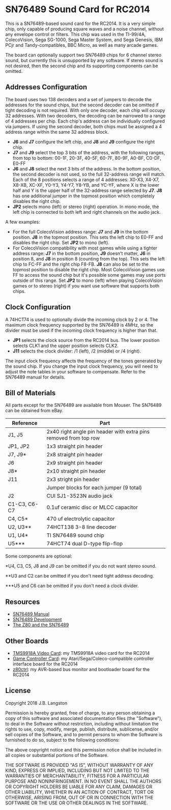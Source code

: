 # SN76489 Sound Card for RC2014

This is a SN76489-based sound card for the RC2014.  It is a very simple chip, only capable of producing square waves and a noise channel, without any envelope control or filters. This chip was used in the TI-99/4A, ColecoVision, Sega SG-1000, Sega Master System, and Sega Genesis, IBM PCjr and Tandy-compatibles, BBC Micro, as well as many arcade games.

The board can optionally support two SN76489 chips for 6 channel stereo sound, but currently this is unsupported by any software.  If stereo sound is not desired, then the second chip and its supporting components can be omitted.  

## Addresses Configuration

The board uses two 138 decoders and a set of jumpers to decode the addresses for the sound chips, but the second decoder can be omitted if tight decoding is not required.  With only one decoder, each chip will occupy 32 addresses.  With two decoders, the decoding can be narrowed to a range of 4 addresses per chip.  Each chip's address can be individually configured via jumpers.  If using the second decoder, both chips must be assigned a 4 address range within the same 32 address block.

- **J6** and **J7** configure the left chip, and **J8** and **J9** configure the right chip.
- **J7** and **J9** select the top 3 bits of the address, with the following ranges, from top to bottom: 00-1F, 20-3F, 40-5F, 60-7F, 80-9F, A0-BF, C0-DF, E0-FF
- **J6** and **J8** select the next 3 bits of the address. In the bottom position, the second decoder is not used, so the full 32-address range will match. Each of the 8 positions selects a range of 4 addresses: X0-X3, X4-X7, X8-XB, XC-XF, Y0-Y3, Y4-Y7, Y8-YB, and YC-YF, where X is the lower half and Y is the upper half of the 32-address range selected by **J7**. **J8** has one additional jumper in the topmost position which completely disables the right chip.
- **JP2** selects mono (left) or stereo (right) operation.  In mono mode, the left chip is connected to both left and right channels on the audio jack.

A few examples:

- For the full ColecoVision address range: **J7** and **J9** in the bottom position. **J8** in the topmost position. This sets the left chip to E0-FF and disables the right chip. Set **JP2** to mono (left).
- For ColecoVision compatibility with most games while using a tighter address range:  **J7** in the bottom position, **J9** doesn't matter, **J6** in position 8, and **J8** in position 8 (counting from the top).  This sets the left chip to FC-FF and the right chip F8-FB.  **J8** can also be set to the topmost position to disable the right chip.  Most ColecoVision games use FF to access the sound chip but it's possible some games may use ports outside of this range.  Set **JP2** to mono (left) when playing ColecoVision games or to stereo (right) if you want use software that supports both chips.

## Clock Configuration

A 74HCT74 is used to optionally divide the incoming clock by 2 or 4. The maximum clock frequency supported by the SN76489 is 4MHz, so the divider must be used if the incoming clock frequency is higher than that.

- **JP1** selects the clock source from the RC2014 bus. The lower position selects CLK1 and the upper position selects CLK2.
- **J11** selects the clock divider: /1 (left), /2 (middle) or /4 (right).

The input clock frequency affects the frequency of the tones generated by the sound chip. If you change the input clock frequency, you will need to adjust the note tables in your software to compensate.  Refer to the SN76489 manual for details.

## Bill of Materials

All parts except for the SN76489 are available from Mouser.  The SN76489 can be obtained from eBay.

| Reference | Part |
|-|-|
| J1, J5 | 2x40 right angle pin header with extra pins removed from top row |
| JP1, JP2 | 1x3 straight pin header |
| J7, J9* | 2x8 straight pin header |
| J6 | 2x9 straight pin header |
| J8* | 2x10 straight pin header |
| J11 | 2x3 stright pin header |
| | Jumper blocks for each jumper (9 total) |
| J2 | CUI SJ1-3523N audio jack |
| C1-C3, C6-C7 | 0.1uf ceramic disc or MLCC capacitor |
| C4, C5* | 470 uf electrolytic capacitor |
| U2, U3** | 74HCT138 3-8 line decoder |
| U1, U4* | TI SN76489 sound chip |
| U5*** | 74HCT74 dual D-type flip-flop |

Some components are optional: 

*U4, C3, C5, J8 and J9 can be omitted if you do not want stereo sound. 

**U3 and C2 can be omitted if you don't need tight address decoding.

***U5 and C6 can be omitted if you don't need a clock divider.

## Resources

- [SN76489 Manual](http://www.vgmpf.com/Wiki/images/7/78/SN76489AN_-_Manual.pdf)
- [SN76489 Development](http://www.smspower.org/Development/SN76489)
- [The Z80 and the SN76489](https://bumbershootsoft.wordpress.com/2018/03/24/genesis-the-z80-and-the-sn76489/)

## Other Boards

- [TMS9918A Video Card](https://github.com/jblang/rc9918): my TMS9918A video card for the RC2014 
- [Game Controller Card](https://github.com/jblang/GameController): my Atari/Sega/Coleco-compatible controller interface board for the RC2014
- [z80ctrl](https://github.com/jblang/z80ctrl): my AVR-based bus monitor and bootloader board for the RC2014

## License

Copyright 2018 J.B. Langston

Permission is hereby granted, free of charge, to any person obtaining a copy of this software and associated documentation files (the "Software"), to deal in the Software without restriction, including without limitation the rights to use, copy, modify, merge, publish, distribute, sublicense, and/or sell copies of the Software, and to permit persons to whom the Software is furnished to do so, subject to the following conditions:

The above copyright notice and this permission notice shall be included in all copies or substantial portions of the Software.

THE SOFTWARE IS PROVIDED "AS IS", WITHOUT WARRANTY OF ANY KIND, EXPRESS OR IMPLIED, INCLUDING BUT NOT LIMITED TO THE WARRANTIES OF MERCHANTABILITY, FITNESS FOR A PARTICULAR PURPOSE AND NONINFRINGEMENT. IN NO EVENT SHALL THE AUTHORS OR COPYRIGHT HOLDERS BE LIABLE FOR ANY CLAIM, DAMAGES OR OTHER LIABILITY, WHETHER IN AN ACTION OF CONTRACT, TORT OR OTHERWISE, ARISING FROM, OUT OF OR IN CONNECTION WITH THE SOFTWARE OR THE USE OR OTHER DEALINGS IN THE SOFTWARE.
